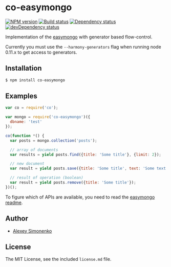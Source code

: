 # co-easymongo

[![NPM version][npm-image]][npm-url]
[![Build status][travis-image]][travis-url]
[![Dependency status][dependency-image]][dependency-url]
[![devDependency status][devdependency-image]][devdependency-url]

Implementation of the [easymongo](https://github.com/meritt/easymongo) with generator based flow-control.

Currently you must use the `--harmony-generators` flag when running node 0.11.x to get access to generators.

## Installation

```bash
$ npm install co-easymongo
```

## Examples

```js
var co = require('co');

var mongo = require('co-easymongo')({
  dbname: 'test'
});

co(function *() {
  var posts = mongo.collection('posts');

  // array of documents
  var results = yield posts.find({title: 'Some title'}, {limit: 2});

  // new document
  var result = yield posts.save({title: 'Some title', text: 'Some text'});

  // result of operation (boolean)
  var result = yield posts.remove({title: 'Some title'});
})();
```

To figure which of APIs are available, you need to read the [easymongo readme](https://github.com/meritt/easymongo#api).

## Author

  - [Alexey Simonenko](https://github.com/meritt)

## License

The MIT License, see the included `license.md` file.

[npm-image]: https://img.shields.io/npm/v/co-easymongo.svg?style=flat
[npm-url]: https://npmjs.org/package/co-easymongo
[travis-image]: https://img.shields.io/travis/meritt/co-easymongo.svg?style=flat
[travis-url]: https://travis-ci.org/meritt/co-easymongo
[dependency-image]: https://img.shields.io/david/meritt/co-easymongo.svg?style=flat
[dependency-url]: https://david-dm.org/meritt/co-easymongo
[devdependency-image]: https://img.shields.io/david/dev/meritt/co-easymongo.svg?style=flat
[devdependency-url]: https://david-dm.org/meritt/co-easymongo#info=devDependencies
